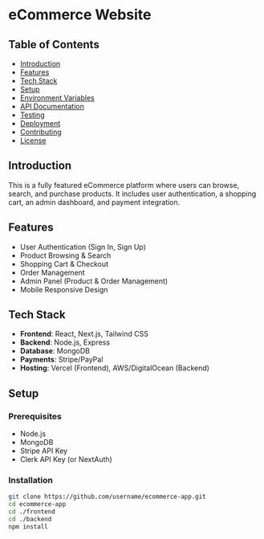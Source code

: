 # eCommerce Website

## Table of Contents
- [Introduction](#introduction)
- [Features](#features)
- [Tech Stack](#tech-stack)
- [Setup](#setup)
- [Environment Variables](#environment-variables)
- [API Documentation](#api-documentation)
- [Testing](#testing)
- [Deployment](#deployment)
- [Contributing](#contributing)
- [License](#license)

## Introduction
This is a fully featured eCommerce platform where users can browse, search, and purchase products. It includes user authentication, a shopping cart, an admin dashboard, and payment integration.

## Features
- User Authentication (Sign In, Sign Up)
- Product Browsing & Search
- Shopping Cart & Checkout
- Order Management
- Admin Panel (Product & Order Management)
- Mobile Responsive Design

## Tech Stack
- **Frontend**: React, Next.js, Tailwind CSS
- **Backend**: Node.js, Express
- **Database**: MongoDB
- **Payments**: Stripe/PayPal
- **Hosting**: Vercel (Frontend), AWS/DigitalOcean (Backend)

## Setup

### Prerequisites
- Node.js
- MongoDB
- Stripe API Key
- Clerk API Key (or NextAuth)

### Installation
```bash
git clone https://github.com/username/ecommerce-app.git
cd ecommerce-app
cd ./frontend
cd ./backend
npm install
